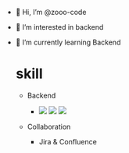 - 👋 Hi, I’m @zooo-code
- 👀 I’m interested in backend
- 🌱 I’m currently learning Backend




  # skill
    - Backend
      - <img src="https://img.shields.io/badge/Spring-6DB33F?style=flat-square&logo=Spring&logoColor=white"/> <img src="https://img.shields.io/badge/Java-1E8CBE?style=flat-square&logo=Java&logoColor=white"/> <img src="https://img.shields.io/badge/Jpa-6DB33F?style=flat-square&logo=Jpa&logoColor=white"/>

  - Collaboration
    - Jira & Confluence
  



<!---
zooo-code/zooo-code is a ✨ special ✨ repository because its `README.md` (this file) appears on your GitHub profile.
You can click the Preview link to take a look at your changes.
--->

